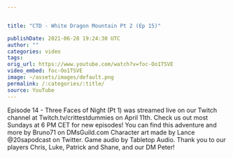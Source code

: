 ```yaml
---


title: "CTD - White Dragon Mountain Pt 2 (Ep 15)"

publishDate: 2021-06-28 19:24:30 UTC
author: ""
categories: video
tags: 
orig_url: https://www.youtube.com/watch?v=foc-Oo1TSVE
video_embed: foc-Oo1TSVE
image: ~/assets/images/default.png
permalink: /:categories/:title/
source: YouTube
---
```

Episode 14 - Three Faces of Night (Pt 1) was streamed live on our Twitch channel at Twitch.tv/crittestdummies on April 11th. Check us out most Sundays at 6 PM CET for new episodes! You can find this adventure and more by Bruno71 on DMsGuild.com Character art made by Lance @20sapodcast on Twitter. Game audio by Tabletop Audio. Thank you to our players Chris, Luke, Patrick and Shane, and our DM Peter!